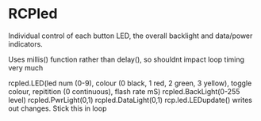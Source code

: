 # RCPled
Individual control of each button LED, the overall backlight and data/power indicators.

Uses millis() function rather than delay(), so shouldnt impact loop timing very much

rcpled.LED(led num (0-9), colour (0 black, 1 red, 2 green, 3 yellow), toggle colour, repitition (0 continuous), flash rate mS)
rcpled.BackLight(0-255 level)
rcpled.PwrLight(0,1)
rcpled.DataLight(0,1)
rcp.led.LEDupdate() writes out changes. Stick this in loop
